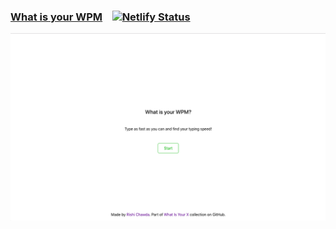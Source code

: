 ### [What is your WPM](https://typeracing.rishikc.com) &nbsp;&nbsp; [![Netlify Status](https://api.netlify.com/api/v1/badges/67dd339c-731a-4245-ad78-17117a3ccf81/deploy-status)](https://app.netlify.com/sites/typeracing/deploys)


![screenshot](.github/screenshot.png)
